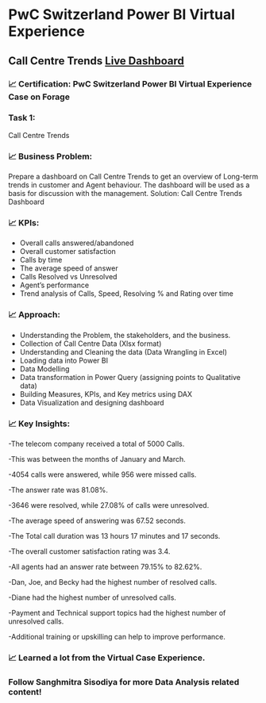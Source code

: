 # PwC Switzerland Power BI Virtual Experience
## Call Centre Trends  [Live Dashboard](https://www.novypro.com/project/pwc-switzerland-virtual-case-experience---call-centre-trends-dashboard---developer---sanghmitra-sisodiya)
### 📈 Certification: PwC Switzerland Power BI Virtual Experience Case on Forage
### Task 1: 
Call Centre Trends
### 📈 Business Problem: 
Prepare a dashboard on Call Centre Trends to get an overview of Long-term trends in customer and Agent behaviour. The dashboard will be used as a basis for discussion with the management.
Solution: Call Centre Trends Dashboard
### 📈 KPIs: 
- Overall calls answered/abandoned
- Overall customer satisfaction
- Calls by time
- The average speed of answer
- Calls Resolved vs Unresolved
- Agent’s performance 
- Trend analysis of Calls, Speed, Resolving % and Rating over time
### 📈 Approach:
- Understanding the Problem, the stakeholders, and the business.
- Collection of Call Centre Data (Xlsx format)
- Understanding and Cleaning the data (Data Wrangling in Excel)
- Loading data into Power BI
- Data Modelling
- Data transformation in Power Query (assigning points to Qualitative data)
- Building Measures, KPIs, and Key metrics using DAX
- Data Visualization and designing dashboard
### 📈 Key Insights:
-The telecom company received a total of 5000 Calls. 

-This was between the months of January and March.

-4054 calls were answered, while 956 were missed calls. 

-The answer rate was 81.08%. 

-3646 were resolved, while 27.08% of calls were unresolved. 

-The average speed of answering was 67.52 seconds.

-The Total call duration was 13 hours 17 minutes and 17 seconds.

-The overall customer satisfaction rating was 3.4. 

-All agents had an answer rate between 79.15% to 82.62%.

-Dan, Joe, and Becky had the highest number of resolved calls.

-Diane had the highest number of unresolved calls.

-Payment and Technical support topics had the highest number of unresolved calls.

-Additional training or upskilling can help to improve performance.

### 📈 Learned a lot from the Virtual Case Experience.

### Follow Sanghmitra Sisodiya for more Data Analysis related content! 
 
